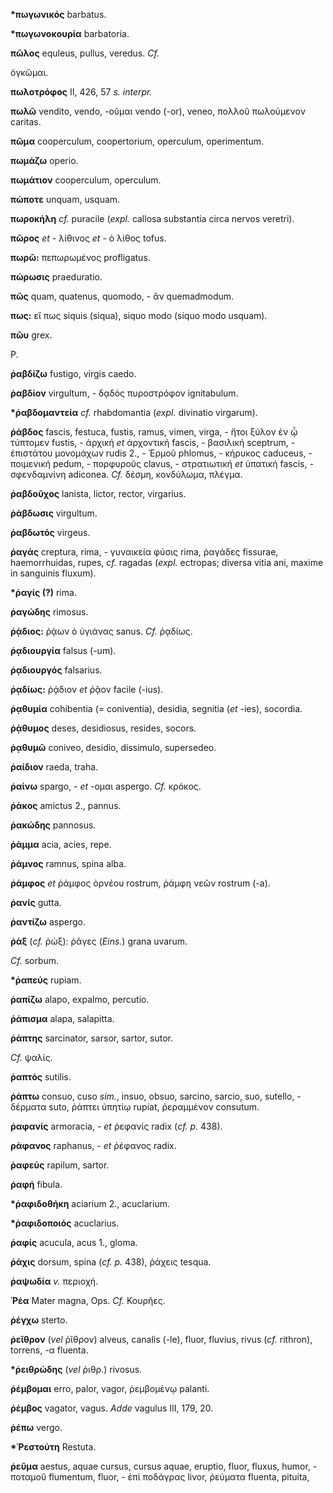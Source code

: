 **\*πωγωνικός** barbatus.

**\*πωγωνοκουρία** barbatoria.

**πῶλος** equleus, pullus, veredus. *Cf.*

ὀγκῶμαι.

**πωλοτρόφος** II, 426, 57 *s. interpr.*

**πωλῶ** vendito, vendo, -οῦμαι vendo (-or), veneo, πολλοῦ πωλούμενον
caritas.

**πῶμα** cooperculum, coopertorium, operculum, operimentum.

**πωμάζω** operio.

**πωμάτιον** cooperculum, operculum.

**πώποτε** unquam, usquam.

**πωροκήλη** *cf.* puracile (*expl.* callosa substantia circa nervos
veretri).

**πῶρος** *et* - λίθινος *et* - ὁ λίθος tofus.

**πωρῶ:** πεπωρωμένος profligatus.

**πώρωσις** praeduratio.

**πῶς** quam, quatenus, quomodo, - ἄν quemadmodum.

**πως:** εἴ πως siquis (siqua), siquo modo (siquo modo usquam).

**πῶυ** grex.

P.

**ῥαβδίζω** fustigo, virgis caedo.

**ῥαβδίον** virgultum, - δᾳδὸς πυροστρόφον ignitabulum.

**\*ῥαβδομαντεία** *cf.* rhabdomantia (*expl.* divinatio virgarum).

**ῥάβδος** fascis, festuca, fustis, ramus, vimen, virga, - ἤτοι ξύλον ἐν
ᾧ τύπτομεν fustis, - ἀρχική *et* ἀρχοντική fascis, - βασιλική
sceptrum, - ἐπιστάτου μονομάχων rudis 2., - Ἑρμοῦ phlomus, - κήρυκος
caduceus, - ποιμενική pedum, - πορφυροῦς clavus, - στρατιωτική *et*
ὑπατική fascis, - σφενδαμνίνη adiconea. *Cf.* δέσμη, κονδύλωμα, πλέγμα.

**ῥαβδοῦχος** lanista, lictor, rector, virgarius.

**ῥάβδωσις** virgultum.

**ῥαβδωτός** virgeus.

**ῥαγάς** creptura, rima, - γυναικεία φύσις rima, ῥαγάδες fissurae,
haemorrhuidas, rupes, *cf.* ragadas (*expl.* ectropas; diversa vitia
ani, maxime in sanguinis fluxum).

**\*ῥαγίς (?)** rima.

**ῥαγώδης** rimosus.

**ῥᾴδιος:** ῥᾴων ὁ ὑγιάνας sanus. *Cf.* ῥᾳδίως.

**ῥᾳδιουργία** falsus (-um).

**ῥᾳδιουργός** falsarius.

**ῥᾳδίως:** ῥᾴδιον *et* ῥᾷον facile (-ius).

**ῥᾳθυμία** cohibentia (= coniventia), desidia, segnitia (*et* -ies),
socordia.

**ῥᾴθυμος** deses, desidiosus, resides, socors.

**ῥᾳθυμῶ** coniveo, desidio, dissimulo, supersedeo.

**ῥαίδιον** raeda, traha.

**ῥαίνω** spargo, - *et* -oμαι aspergo. *Cf.* κρόκος.

**ῥάκος** amictus 2., pannus.

**ῥακώδης** pannosus.

**ῥάμμα** acia, acies, repe.

**ῥάμνος** ramnus, spina alba.

**ῥάμφος** *et* ῥάμφος ὀρνέου rostrum, ῥάμφη νεῶν rostrum (-a).

**ῥανίς** gutta.

**ῥαντίζω** aspergo.

**ῥάξ** (*cf.* ῥώξ): ῥᾶγες (*Eins.*) grana uvarum.

*Cf.* sorbum.

**\*ῥαπεύς** rupiam.

**ῥαπίζω** alapo, expalmo, percutio.

**ῥάπισμα** alapa, salapitta.

**ῥάπτης** sarcinator, sarsor, sartor, sutor.

*Cf.* ψαλίς.

**ῥαπτός** sutilis.

**ῥάπτω** consuo, cuso *sim.*, insuo, obsuo, sarcino, sarcio, suo,
sutello, - δέρματα suto, ῥάπτει ὑπητίῳ rupiat, ῥεραμμένον consutum.

**ῥαφανίς** armoracia, - *et* ῥεφανίς radix (*cf. p.* 438).

**ράφανος** raphanus, - *et* ῥέφανος radix.

**ῥαφεύς** rapilum, sartor.

**ῥαφή** fibula.

**\*ῥαφιδοθήκη** aciarium 2., acuclarium.

**\*ῥαφιδοποιός** acuclarius.

**ῥαφίς** acucula, acus 1., gloma.

**ῥάχις** dorsum, spina (*cf. p.* 438), ῥάχεις tesqua.

**ῥαψωδία** *v.* περιοχή.

**Ῥέα** Mater magna, Ops. *Cf.* Κουρῆες.

**ῥέγχω** sterto.

**ῥεῖθρον** (*vel* ῥῖθρον) alveus, canalis (-le), fluor, fluvius, rivus
(*cf.* rithron), torrens, -α fluenta.

**\*ῥειθρώδης** (*vel* ῥιθρ.) rivosus.

**ῥέμβομαι** erro, palor, vagor, ῥεμβομένῳ palanti.

**ῥέμβος** vagator, vagus. *Adde* vagulus III, 179, 20.

**ῥέπω** vergo.

**\*Ῥεστούτη** Restuta.

**ῥεῦμα** aestus, aquae cursus, cursus aquae, eruptio, fluor, fluxus,
humor, - ποταμοῦ flumentum, fluor, - ἐπὶ ποδάγρας livor, ῥεύματα
fluenta, pituita,
